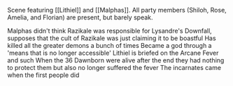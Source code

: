 Scene featuring [[Lithiel]] and [[Malphas]]. All party members (Shiloh, Rose, Amelia, and Florian) are present, but barely speak.

Malphas didn't think Razikale was responsible for Lysandre's Downfall, supposes that the cult of Razikale was just claiming it to be boastful
Has killed all the greater demons a bunch of times
Became a god through a 'means that is no longer accessible'
Lithiel is briefed on the Arcane Fever and such
When the 36 Dawnborn were alive after the end they had nothing to protect them but also no longer suffered the fever
The incarnates came when the first people did